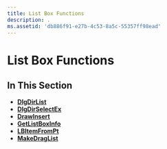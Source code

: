 ```yaml
---
title: List Box Functions
description: .
ms.assetid: 'db886f91-e27b-4c53-8a5c-55357ff98ead'
---
```


# List Box Functions

## In This Section

-   [**DlgDirList**](dlgdirlist.md)
-   [**DlgDirSelectEx**](dlgdirselectex.md)
-   [**DrawInsert**](drawinsert.md)
-   [**GetListBoxInfo**](getlistboxinfo.md)
-   [**LBItemFromPt**](lbitemfrompt.md)
-   [**MakeDragList**](makedraglist.md)

 

 




